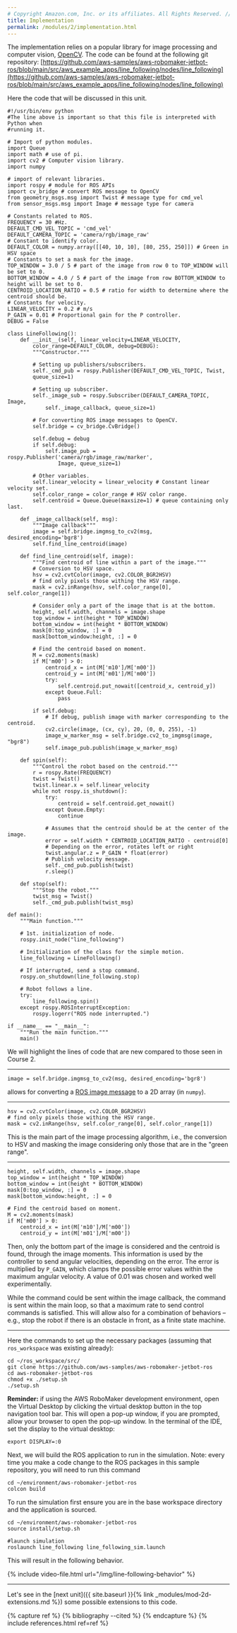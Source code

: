 ```yaml
---
# Copyright Amazon.com, Inc. or its affiliates. All Rights Reserved. // SPDX-License-Identifier: CC-BY-SA-4.0
title: Implementation
permalink: /modules/2/implementation.html
---
```


The implementation relies on a popular library for image processing and computer vision, [OpenCV](https://opencv.org/). The code can be found at the following git repository:
[https://github.com/aws-samples/aws-robomaker-jetbot-ros/blob/main/src/aws_example_apps/line_following/nodes/line_following](https://github.com/aws-samples/aws-robomaker-jetbot-ros/blob/main/src/aws_example_apps/line_following/nodes/line_following)

Here the code that will be discussed in this unit.


```
#!/usr/bin/env python
#The line above is important so that this file is interpreted with Python when 
#running it.

# Import of python modules.
import Queue
import math # use of pi.
import cv2 # Computer vision library.
import numpy

# import of relevant libraries.
import rospy # module for ROS APIs
import cv_bridge # convert ROS message to OpenCV
from geometry_msgs.msg import Twist # message type for cmd_vel
from sensor_msgs.msg import Image # message type for camera

# Constants related to ROS.
FREQUENCY = 30 #Hz.
DEFAULT_CMD_VEL_TOPIC = 'cmd_vel'
DEFAULT_CAMERA_TOPIC = 'camera/rgb/image_raw'
# Constant to identify color.
DEFAULT_COLOR = numpy.array([[40, 10, 10], [80, 255, 250]]) # Green in HSV space
# Constants to set a mask for the image. 
TOP_WINDOW = 3.0 / 5 # part of the image from row 0 to TOP_WINDOW will be set to 0.
BOTTOM_WINDOW = 4.0 / 5 # part of the image from row BOTTOM_WINDOW to height will be set to 0.
CENTROID_LOCATION_RATIO = 0.5 # ratio for width to determine where the centroid should be.
# Constants for velocity.
LINEAR_VELOCITY = 0.2 # m/s
P_GAIN = 0.01 # Proportional gain for the P controller.
DEBUG = False

class LineFollowing():
    def __init__(self, linear_velocity=LINEAR_VELOCITY, 
        color_range=DEFAULT_COLOR, debug=DEBUG):
        """Constructor."""

        # Setting up publishers/subscribers.
        self._cmd_pub = rospy.Publisher(DEFAULT_CMD_VEL_TOPIC, Twist, 
        queue_size=1)

        # Setting up subscriber.
        self._image_sub = rospy.Subscriber(DEFAULT_CAMERA_TOPIC, Image,
            self._image_callback, queue_size=1)

        # For converting ROS image messages to OpenCV.
        self.bridge = cv_bridge.CvBridge()

        self.debug = debug
        if self.debug:
            self.image_pub = rospy.Publisher('camera/rgb/image_raw/marker', 
                Image, queue_size=1)

        # Other variables.
        self.linear_velocity = linear_velocity # Constant linear velocity set.
        self.color_range = color_range # HSV color range.
        self.centroid = Queue.Queue(maxsize=1) # queue containing only last.

    def _image_callback(self, msg):
        """Image callback"""
        image = self.bridge.imgmsg_to_cv2(msg, desired_encoding='bgr8')
        self.find_line_centroid(image)

    def find_line_centroid(self, image):
        """Find centroid of line within a part of the image."""
        # Conversion to HSV space.
        hsv = cv2.cvtColor(image, cv2.COLOR_BGR2HSV)
        # find only pixels those withing the HSV range.
        mask = cv2.inRange(hsv, self.color_range[0], self.color_range[1])

        # Consider only a part of the image that is at the bottom.
        height, self.width, channels = image.shape
        top_window = int(height * TOP_WINDOW)
        bottom_window = int(height * BOTTOM_WINDOW)
        mask[0:top_window, :] = 0
        mask[bottom_window:height, :] = 0

        # Find the centroid based on moment.
        M = cv2.moments(mask)
        if M['m00'] > 0:
            centroid_x = int(M['m10']/M['m00'])
            centroid_y = int(M['m01']/M['m00'])
            try:
                self.centroid.put_nowait([centroid_x, centroid_y])
            except Queue.Full:
                pass

        if self.debug:
            # If debug, publish image with marker corresponding to the centroid.
            cv2.circle(image, (cx, cy), 20, (0, 0, 255), -1)
            image_w_marker_msg = self.bridge.cv2_to_imgmsg(image, "bgr8")
            self.image_pub.publish(image_w_marker_msg)

    def spin(self):
        """Control the robot based on the centroid."""
        r = rospy.Rate(FREQUENCY)
        twist = Twist()
        twist.linear.x = self.linear_velocity
        while not rospy.is_shutdown():
            try:
                centroid = self.centroid.get_nowait()
            except Queue.Empty:
                continue

            # Assumes that the centroid should be at the center of the image.
            error = self.width * CENTROID_LOCATION_RATIO - centroid[0]
            # Depending on the error, rotates left or right
            twist.angular.z = P_GAIN * float(error)
            # Publish velocity message.
            self._cmd_pub.publish(twist)
            r.sleep()

    def stop(self):
        """Stop the robot."""
        twist_msg = Twist()
        self._cmd_pub.publish(twist_msg)

def main():
    """Main function."""

    # 1st. initialization of node.
    rospy.init_node("line_following")

    # Initialization of the class for the simple motion.
    line_following = LineFollowing()

    # If interrupted, send a stop command.
    rospy.on_shutdown(line_following.stop)

    # Robot follows a line.
    try:
        line_following.spin()
    except rospy.ROSInterruptException:
        rospy.logerr("ROS node interrupted.")

if __name__ == "__main__":
    """Run the main function."""
    main()
```

We will highlight the lines of code that are new compared to those seen in Course 2.

-----
```
image = self.bridge.imgmsg_to_cv2(msg, desired_encoding='bgr8')
```
allows for converting a [ROS image message](https://docs.ros.org/en/melodic/api/sensor_msgs/html/msg/Image.html) to a 2D array (in `numpy`).

-----
```
hsv = cv2.cvtColor(image, cv2.COLOR_BGR2HSV)
# find only pixels those withing the HSV range.
mask = cv2.inRange(hsv, self.color_range[0], self.color_range[1])
```
This is the main part of the image processing algorithm, i.e., the conversion to HSV and masking the image considering only those that are in the "green range".

-----
```
height, self.width, channels = image.shape
top_window = int(height * TOP_WINDOW)
bottom_window = int(height * BOTTOM_WINDOW)
mask[0:top_window, :] = 0
mask[bottom_window:height, :] = 0

# Find the centroid based on moment.
M = cv2.moments(mask)
if M['m00'] > 0:
    centroid_x = int(M['m10']/M['m00'])
    centroid_y = int(M['m01']/M['m00'])
```
Then, only the bottom part of the image is considered and the centroid is found, through the image moments. This information is used by the controller to send angular velocities, depending on the error. The error is multiplied by `P_GAIN`, which clamps the possible error values within the maximum angular velocity. A value of 0.01 was chosen and worked well experimentally.

While the command could be sent within the image callback, the command is sent within the main loop, so that a maximum rate to send control commands is satisfied. This will allow also for a combination of behaviors – e.g., stop the robot if there is an obstacle in front, as a finite state machine.

------

Here the commands to set up the necessary packages (assuming that `ros_workspace` was existing already):

```
cd ~/ros_workspace/src/
git clone https://github.com/aws-samples/aws-robomaker-jetbot-ros
cd aws-robomaker-jetbot-ros
chmod +x ./setup.sh
./setup.sh

```

**Reminder:** if using the AWS RoboMaker development environment, open the Virtual Desktop by clicking the virtual desktop button in the top navigation tool bar. This will open a pop-up window, if you are prompted, allow your browser to open the pop-up window. In the terminal of the IDE, set the display to the virtual desktop:

```
export DISPLAY=:0
```

Next, we will build the ROS application to run in the simulation. Note: every time you make a code change to the ROS packages in this sample repository, you will need to run this command

```
cd ~/environment/aws-robomaker-jetbot-ros
colcon build
```

To run the simulation first ensure you are in the base workspace directory and the application is sourced.

```
cd ~/environment/aws-robomaker-jetbot-ros
source install/setup.sh

#launch simulation
roslaunch line_following line_following_sim.launch
```

This will result in the following behavior.

{% include video-file.html url="/img/line-following-behavior" %}

------

Let's see in the [next unit]({{ site.baseurl }}{% link _modules/mod-2d-extensions.md %}) some possible extensions to this code.


{% capture ref %}
{% bibliography --cited %}
{% endcapture %}
{% include references.html ref=ref %}
